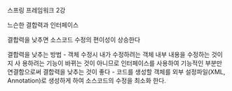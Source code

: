 스프링 프레임워크 2강

느슨한 결합력과 인터페이스

결합력을 낮추면 소스코드 수정의 편이성이 상승한다

결합력을 낮추는 방법
    - 객체 수정시 내가 수정하려는 객체 내부 내용을 수정하는 것이지 사 용하려는 기능이 바뀌는 것이 아니므로 인터페이스를 사용하여 기능적인 부분만 연결함으로써 결합력을 낮추는 것이 좋다
    - 코드를 생성할 객체를 외부 설정파일(XML, Annotation)로 생성하게 하여 소스코드의 수정을 최소화 한다.